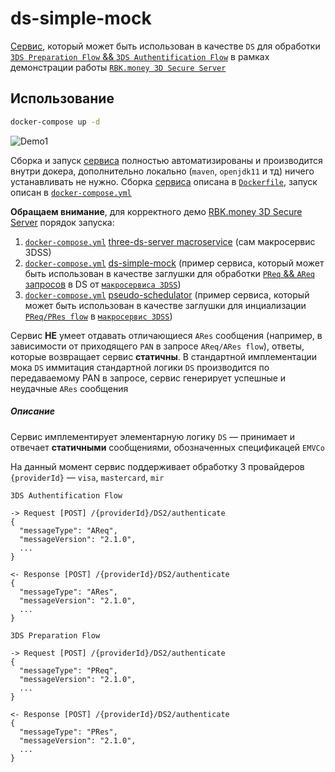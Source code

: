 # ds-simple-mock

[Сервис](https://github.com/rbkmoney/three-ds-server-compose/blob/master/ds-simple-mock/pom.xml), который может быть использован в качестве `DS` для обработки [`3DS Preparation Flow` && `3DS Authentification Flow`](https://github.com/rbkmoney/three-ds-server-compose/blob/master/docs/EMVCo_Protocol_and_Core_Functions_Specification_v2.2.0.pdf) в рамках демонстрации работы [`RBK.money 3D Secure Server`](https://github.com/rbkmoney/three-ds-server)

## Использование

```bash
docker-compose up -d
```

![Demo1](./readme-resources/1_full.gif?raw=true)

Cборка и запуск [сервиса](https://github.com/rbkmoney/three-ds-server-compose/blob/master/ds-simple-mock/pom.xml) полностью автоматизированы и производится внутри докера, дополнительно локально (`maven`, `openjdk11` и тд) ничего устанавливать не нужно. Сборка [сервиса](https://github.com/rbkmoney/three-ds-server-compose/blob/master/ds-simple-mock/pom.xml) описана в [`Dockerfile`](https://github.com/rbkmoney/three-ds-server-compose/blob/master/ds-simple-mock/Dockerfile), запуск описан в [`docker-compose.yml`](https://github.com/rbkmoney/three-ds-server-compose/blob/master/ds-simple-mock/docker-compose.yml)

**Обращаем внимание**, для корректного демо [RBK.money 3D Secure Server](https://github.com/rbkmoney/three-ds-server) порядок запуска:

1. [`docker-compose.yml`](https://github.com/rbkmoney/three-ds-server-compose/blob/master/docker-compose.yml) [three-ds-server macroservice](https://github.com/rbkmoney/three-ds-server-compose) (сам макросервис 3DSS)
2. [`docker-compose.yml`](https://github.com/rbkmoney/three-ds-server-compose/blob/master/ds-simple-mock/docker-compose.yml) [ds-simple-mock](https://github.com/rbkmoney/three-ds-server-compose/tree/master/ds-simple-mock) (пример сервиса, который может быть использован в качестве заглушки для обработки [`PReq` && `AReq` запросов](https://github.com/rbkmoney/three-ds-server-compose/blob/master/docs/EMVCo_Protocol_and_Core_Functions_Specification_v2.2.0.pdf) в DS от [`макросервиса 3DSS`](https://github.com/rbkmoney/three-ds-server-compose))
4. [`docker-compose.yml`](https://github.com/rbkmoney/three-ds-server-compose/blob/master/pseudo-schedulator/docker-compose.yml) [pseudo-schedulator](https://github.com/rbkmoney/three-ds-server-compose/tree/master/pseudo-schedulator) (пример сервиса, который может быть использован в качестве заглушки для инциализации [`PReq/PRes flow`](https://github.com/rbkmoney/three-ds-server-compose/blob/master/docs/EMVCo_Protocol_and_Core_Functions_Specification_v2.2.0.pdf) в [`макросервис 3DSS`](https://github.com/rbkmoney/three-ds-server-compose))

Сервис **НЕ** умеет отдавать отличающиеся `ARes` сообщения (например, в зависимости от приходящего `PAN` в запросе `AReq/ARes flow`), ответы, которые возвращает сервис **статичны**. В стандартной имплементации мока `DS` иммитация стандартной логики `DS` производится по передаваемому PAN в запросе, сервис генерирует успешные и неудачные `ARes` сообщения

##### Описание

Сервис имплементирует элементарную логику `DS` — принимает и отвечает **статичными** сообщениями, обозначенных спецификацей `EMVCo`

На данный момент сервис поддерживает обработку 3 провайдеров `{providerId}` — `visa`, `mastercard`, `mir`

`3DS Authentification Flow`
```
-> Request [POST] /{providerId}/DS2/authenticate
{
  "messageType": "AReq",
  "messageVersion": "2.1.0",
  ...
}

<- Response [POST] /{providerId}/DS2/authenticate
{
  "messageType": "ARes",
  "messageVersion": "2.1.0",
  ...
}
```
`3DS Preparation Flow`
```
-> Request [POST] /{providerId}/DS2/authenticate
{
  "messageType": "PReq",
  "messageVersion": "2.1.0",
  ...
}

<- Response [POST] /{providerId}/DS2/authenticate
{
  "messageType": "PRes",
  "messageVersion": "2.1.0",
  ...
}
```
